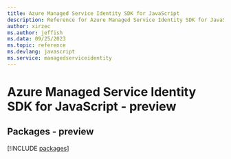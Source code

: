 ```yaml
---
title: Azure Managed Service Identity SDK for JavaScript
description: Reference for Azure Managed Service Identity SDK for JavaScript
author: xirzec
ms.author: jeffish
ms.data: 09/25/2023
ms.topic: reference
ms.devlang: javascript
ms.service: managedserviceidentity
---
```

# Azure Managed Service Identity SDK for JavaScript - preview
## Packages - preview
[!INCLUDE [packages](managed-service-identity-index.md)]